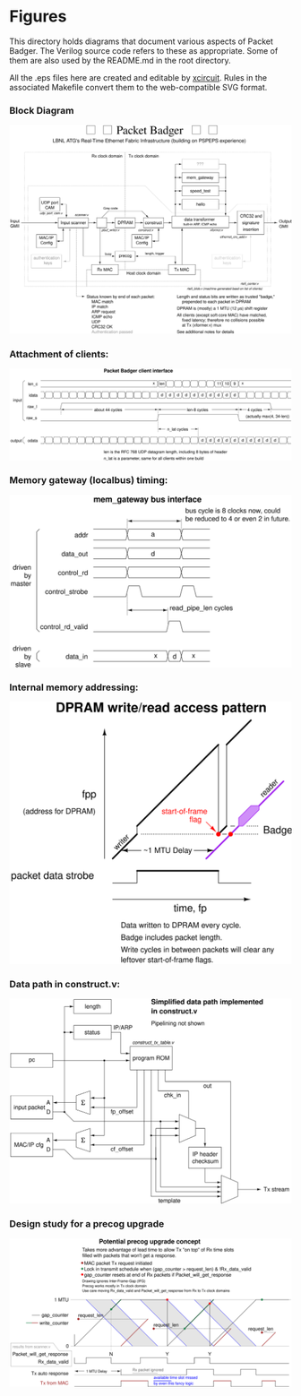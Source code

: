 # Figures

This directory holds diagrams that document various aspects of Packet Badger.
The Verilog source code refers to these as appropriate.
Some of them are also used by the README.md in the root directory.

All the .eps files here are created and editable by [xcircuit](http://opencircuitdesign.com/xcircuit/).
Rules in the associated Makefile convert them to the web-compatible SVG format.

### Block Diagram
![block diagram](rtefi.svg)

### Attachment of clients:
![client interface timing diagram](clients.svg)

### Memory gateway (localbus) timing:
![mem_gateway timing](mem_gateway.svg)

### Internal memory addressing:
![memory access diagram](memory.svg)

### Data path in construct.v:
![data path diagram](tx_path.svg)

### Design study for a precog upgrade
![timing diagram](precog_upg.svg)
